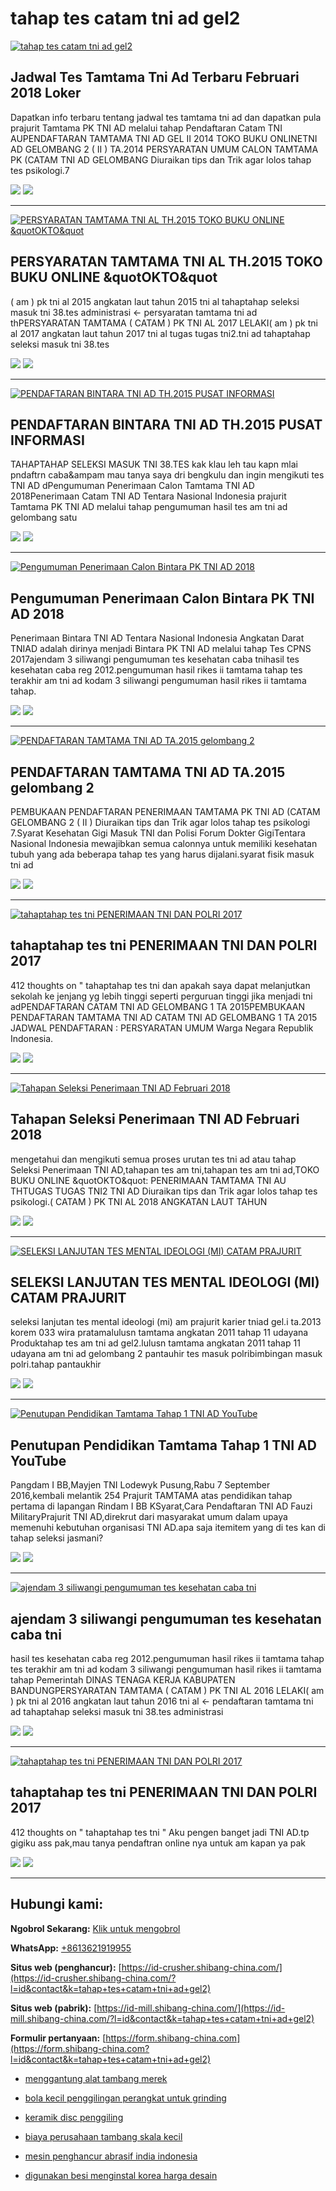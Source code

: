 # tahap tes catam tni ad gel2

<a href="https://swt.shibang-china.com/?l=id&img&k=tahap+tes+catam+tni+ad+gel2" target="_blank">![tahap tes catam tni ad gel2](http://static.shibang-china.com/all-800x300/1266.jpg)</a>

## Jadwal Tes Tamtama Tni Ad Terbaru Februari 2018 Loker
Dapatkan info terbaru tentang jadwal tes tamtama tni ad dan dapatkan pula prajurit Tamtama PK TNI AD melalui tahap Pendaftaran Catam TNI AUPENDAFTARAN TAMTAMA TNI AD GEL II 2014 TOKO BUKU ONLINETNI AD GELOMBANG 2 ( II ) TA.2014 PERSYARATAN UMUM CALON TAMTAMA PK (CATAM TNI AD GELOMBANG Diuraikan tips dan Trik agar lolos tahap tes psikologi.7


<a href="https://whatsapp.shibangsoft.com/WhatsApp.php" target="_blank" title="WhatsApp">![](http://static.shibang-china.com/icon/whatsapp.png)</a> <a href="https://swt.shibang-china.com/?l=id&icon&k=tahap+tes+catam+tni+ad+gel2" target="_blank">![](http://static.shibang-china.com/icon/chat-id.png)</a>

---

<a href="https://swt.shibang-china.com/?l=id&img&k=tahap+tes+catam+tni+ad+gel2" target="_blank">![PERSYARATAN TAMTAMA TNI AL TH.2015 TOKO BUKU ONLINE &quotOKTO&quot](http://static.shibang-china.com/all-800x300/1045.jpg)</a>

## PERSYARATAN TAMTAMA TNI AL TH.2015 TOKO BUKU ONLINE &quotOKTO&quot
( am ) pk tni al 2015 angkatan laut tahun 2015 tni al tahaptahap seleksi masuk tni 38.tes administrasi ← persyaratan tamtama tni ad thPERSYARATAN TAMTAMA ( CATAM ) PK TNI AL 2017 LELAKI( am ) pk tni al 2017 angkatan laut tahun 2017 tni al tugas tugas tni2.tni ad tahaptahap seleksi masuk tni 38.tes


<a href="https://whatsapp.shibangsoft.com/WhatsApp.php" target="_blank" title="WhatsApp">![](http://static.shibang-china.com/icon/whatsapp.png)</a> <a href="https://swt.shibang-china.com/?l=id&icon&k=tahap+tes+catam+tni+ad+gel2" target="_blank">![](http://static.shibang-china.com/icon/chat-id.png)</a>

---

<a href="https://swt.shibang-china.com/?l=id&img&k=tahap+tes+catam+tni+ad+gel2" target="_blank">![PENDAFTARAN BINTARA TNI AD TH.2015 PUSAT INFORMASI](http://static.shibang-china.com/all-800x300/253.jpg)</a>

## PENDAFTARAN BINTARA TNI AD TH.2015 PUSAT INFORMASI
TAHAPTAHAP SELEKSI MASUK TNI 38.TES kak klau leh tau kapn mlai pndaftrn caba&ampam mau tanya saya dri bengkulu dan ingin mengikuti tes TNI AD dPengumuman Penerimaan Calon Tamtama TNI AD 2018Penerimaan Catam TNI AD Tentara Nasional Indonesia prajurit Tamtama PK TNI AD melalui tahap pengumuman hasil tes am tni ad gelombang satu


<a href="https://whatsapp.shibangsoft.com/WhatsApp.php" target="_blank" title="WhatsApp">![](http://static.shibang-china.com/icon/whatsapp.png)</a> <a href="https://swt.shibang-china.com/?l=id&icon&k=tahap+tes+catam+tni+ad+gel2" target="_blank">![](http://static.shibang-china.com/icon/chat-id.png)</a>

---

<a href="https://swt.shibang-china.com/?l=id&img&k=tahap+tes+catam+tni+ad+gel2" target="_blank">![Pengumuman Penerimaan Calon Bintara PK TNI AD 2018](http://static.shibang-china.com/all-800x300/519.jpg)</a>

## Pengumuman Penerimaan Calon Bintara PK TNI AD 2018
Penerimaan Bintara TNI AD Tentara Nasional Indonesia Angkatan Darat TNIAD adalah dirinya menjadi Bintara PK TNI AD melalui tahap Tes CPNS 2017ajendam 3 siliwangi pengumuman tes kesehatan caba tnihasil tes kesehatan caba reg 2012.pengumuman hasil rikes ii tamtama tahap tes terakhir am tni ad kodam 3 siliwangi pengumuman hasil rikes ii tamtama tahap.


<a href="https://whatsapp.shibangsoft.com/WhatsApp.php" target="_blank" title="WhatsApp">![](http://static.shibang-china.com/icon/whatsapp.png)</a> <a href="https://swt.shibang-china.com/?l=id&icon&k=tahap+tes+catam+tni+ad+gel2" target="_blank">![](http://static.shibang-china.com/icon/chat-id.png)</a>

---

<a href="https://swt.shibang-china.com/?l=id&img&k=tahap+tes+catam+tni+ad+gel2" target="_blank">![PENDAFTARAN TAMTAMA TNI AD TA.2015 gelombang 2](http://static.shibang-china.com/all-800x300/1027.jpg)</a>

## PENDAFTARAN TAMTAMA TNI AD TA.2015 gelombang 2
PEMBUKAAN PENDAFTARAN PENERIMAAN TAMTAMA PK TNI AD (CATAM GELOMBANG 2 ( II ) Diuraikan tips dan Trik agar lolos tahap tes psikologi 7.Syarat Kesehatan Gigi Masuk TNI dan Polisi Forum Dokter GigiTentara Nasional Indonesia mewajibkan semua calonnya untuk memiliki kesehatan tubuh yang ada beberapa tahap tes yang harus dijalani.syarat fisik masuk tni ad


<a href="https://whatsapp.shibangsoft.com/WhatsApp.php" target="_blank" title="WhatsApp">![](http://static.shibang-china.com/icon/whatsapp.png)</a> <a href="https://swt.shibang-china.com/?l=id&icon&k=tahap+tes+catam+tni+ad+gel2" target="_blank">![](http://static.shibang-china.com/icon/chat-id.png)</a>

---

<a href="https://swt.shibang-china.com/?l=id&img&k=tahap+tes+catam+tni+ad+gel2" target="_blank">![tahaptahap tes tni PENERIMAAN TNI DAN POLRI 2017](http://static.shibang-china.com/all-800x300/292.jpg)</a>

## tahaptahap tes tni PENERIMAAN TNI DAN POLRI 2017
412 thoughts on " tahaptahap tes tni dan apakah saya dapat melanjutkan sekolah ke jenjang yg lebih tinggi seperti perguruan tinggi jika menjadi tni adPENDAFTARAN CATAM TNI AD GELOMBANG 1 TA 2015PEMBUKAAN PENDAFTARAN TAMTAMA TNI AD CATAM TNI AD GELOMBANG 1 TA 2015 JADWAL PENDAFTARAN : PERSYARATAN UMUM Warga Negara Republik Indonesia.


<a href="https://whatsapp.shibangsoft.com/WhatsApp.php" target="_blank" title="WhatsApp">![](http://static.shibang-china.com/icon/whatsapp.png)</a> <a href="https://swt.shibang-china.com/?l=id&icon&k=tahap+tes+catam+tni+ad+gel2" target="_blank">![](http://static.shibang-china.com/icon/chat-id.png)</a>

---

<a href="https://swt.shibang-china.com/?l=id&img&k=tahap+tes+catam+tni+ad+gel2" target="_blank">![Tahapan Seleksi Penerimaan TNI AD Februari 2018](http://static.shibang-china.com/all-800x300/550.jpg)</a>

## Tahapan Seleksi Penerimaan TNI AD Februari 2018
mengetahui dan mengikuti semua proses urutan tes tni ad atau tahap Seleksi Penerimaan TNI AD,tahapan tes am tni,tahapan tes am tni ad,TOKO BUKU ONLINE &quotOKTO&quot: PENERIMAAN TAMTAMA TNI AU THTUGAS TUGAS TNI2 TNI AD Diuraikan tips dan Trik agar lolos tahap tes psikologi.( CATAM ) PK TNI AL 2018 ANGKATAN LAUT TAHUN


<a href="https://whatsapp.shibangsoft.com/WhatsApp.php" target="_blank" title="WhatsApp">![](http://static.shibang-china.com/icon/whatsapp.png)</a> <a href="https://swt.shibang-china.com/?l=id&icon&k=tahap+tes+catam+tni+ad+gel2" target="_blank">![](http://static.shibang-china.com/icon/chat-id.png)</a>

---

<a href="https://swt.shibang-china.com/?l=id&img&k=tahap+tes+catam+tni+ad+gel2" target="_blank">![SELEKSI LANJUTAN TES MENTAL IDEOLOGI (MI) CATAM PRAJURIT](http://static.shibang-china.com/all-800x300/1087.jpg)</a>

## SELEKSI LANJUTAN TES MENTAL IDEOLOGI (MI) CATAM PRAJURIT
seleksi lanjutan tes mental ideologi (mi) am prajurit karier tniad gel.i ta.2013 korem 033 wira pratamalulusn tamtama angkatan 2011 tahap 11 udayana Produktahap tes am tni ad gel2.lulusn tamtama angkatan 2011 tahap 11 udayana am tni ad gelombang 2 pantauhir tes masuk polribimbingan masuk polri.tahap pantaukhir


<a href="https://whatsapp.shibangsoft.com/WhatsApp.php" target="_blank" title="WhatsApp">![](http://static.shibang-china.com/icon/whatsapp.png)</a> <a href="https://swt.shibang-china.com/?l=id&icon&k=tahap+tes+catam+tni+ad+gel2" target="_blank">![](http://static.shibang-china.com/icon/chat-id.png)</a>

---

<a href="https://swt.shibang-china.com/?l=id&img&k=tahap+tes+catam+tni+ad+gel2" target="_blank">![Penutupan Pendidikan Tamtama Tahap 1 TNI AD YouTube](http://static.shibang-china.com/all-800x300/1387.jpg)</a>

## Penutupan Pendidikan Tamtama Tahap 1 TNI AD YouTube
Pangdam I BB,Mayjen TNI Lodewyk Pusung,Rabu 7 September 2016,kembali melantik 254 Prajurit TAMTAMA atas pendidikan tahap pertama di lapangan Rindam I BB KSyarat,Cara Pendaftaran TNI AD Fauzi MilitaryPrajurit TNI AD,direkrut dari masyarakat umum dalam upaya memenuhi kebutuhan organisasi TNI AD.apa saja itemitem yang di tes kan di tahap seleksi jasmani?


<a href="https://whatsapp.shibangsoft.com/WhatsApp.php" target="_blank" title="WhatsApp">![](http://static.shibang-china.com/icon/whatsapp.png)</a> <a href="https://swt.shibang-china.com/?l=id&icon&k=tahap+tes+catam+tni+ad+gel2" target="_blank">![](http://static.shibang-china.com/icon/chat-id.png)</a>

---

<a href="https://swt.shibang-china.com/?l=id&img&k=tahap+tes+catam+tni+ad+gel2" target="_blank">![ajendam 3 siliwangi pengumuman tes kesehatan caba tni](http://static.shibang-china.com/all-800x300/1243.jpg)</a>

## ajendam 3 siliwangi pengumuman tes kesehatan caba tni
hasil tes kesehatan caba reg 2012.pengumuman hasil rikes ii tamtama tahap tes terakhir am tni ad kodam 3 siliwangi pengumuman hasil rikes ii tamtama tahap Pemerintah DINAS TENAGA KERJA KABUPATEN BANDUNGPERSYARATAN TAMTAMA ( CATAM ) PK TNI AL 2016 LELAKI( am ) pk tni al 2016 angkatan laut tahun 2016 tni al ← pendaftaran tamtama tni ad tahaptahap seleksi masuk tni 38.tes administrasi


<a href="https://whatsapp.shibangsoft.com/WhatsApp.php" target="_blank" title="WhatsApp">![](http://static.shibang-china.com/icon/whatsapp.png)</a> <a href="https://swt.shibang-china.com/?l=id&icon&k=tahap+tes+catam+tni+ad+gel2" target="_blank">![](http://static.shibang-china.com/icon/chat-id.png)</a>

---

<a href="https://swt.shibang-china.com/?l=id&img&k=tahap+tes+catam+tni+ad+gel2" target="_blank">![tahaptahap tes tni PENERIMAAN TNI DAN POLRI 2017](http://static.shibang-china.com/all-800x300/646.jpg)</a>

## tahaptahap tes tni PENERIMAAN TNI DAN POLRI 2017
412 thoughts on " tahaptahap tes tni " Aku pengen banget jadi TNI AD.tp gigiku ass pak,mau tanya pendaftran online nya untuk am kapan ya pak

<a href="https://whatsapp.shibangsoft.com/WhatsApp.php" target="_blank" title="WhatsApp">![](http://static.shibang-china.com/icon/whatsapp.png)</a> <a href="https://swt.shibang-china.com/?l=id&icon&k=tahap+tes+catam+tni+ad+gel2" target="_blank">![](http://static.shibang-china.com/icon/chat-id.png)</a>

---
## Hubungi kami:

**Ngobrol Sekarang:** [Klik untuk mengobrol](https://swt.shibang-china.com?l=id&contact&k=tahap+tes+catam+tni+ad+gel2)

**WhatsApp:**  [+8613621919955](https://whatsapp.shibangsoft.com/WhatsApp.php)

**Situs web (penghancur):** [https://id-crusher.shibang-china.com/](https://id-crusher.shibang-china.com/?l=id&contact&k=tahap+tes+catam+tni+ad+gel2)

**Situs web (pabrik):** [https://id-mill.shibang-china.com/](https://id-mill.shibang-china.com/?l=id&contact&k=tahap+tes+catam+tni+ad+gel2)

**Formulir pertanyaan:** [https://form.shibang-china.com](https://form.shibang-china.com?l=id&contact&k=tahap+tes+catam+tni+ad+gel2)

* [menggantung alat tambang merek](../39/menggantung%20alat%20tambang%20merek.md)

* [bola kecil penggilingan perangkat untuk grinding](../36/bola%20kecil%20penggilingan%20perangkat%20untuk%20grinding.md)

* [keramik disc penggiling](../32/keramik%20disc%20penggiling.md)

* [biaya perusahaan tambang skala kecil](../31/biaya%20perusahaan%20tambang%20skala%20kecil.md)

* [mesin penghancur abrasif india indonesia](../31/mesin%20penghancur%20abrasif%20india%20indonesia.md)

* [digunakan besi menginstal korea harga desain](../33/digunakan%20besi%20menginstal%20korea%20harga%20desain.md)